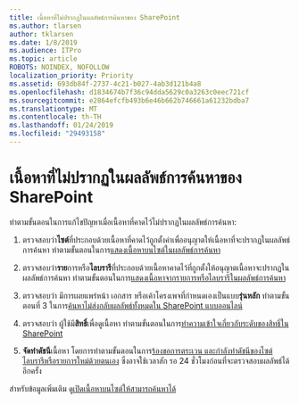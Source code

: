 ```yaml
---
title: เนื้อหาที่ไม่ปรากฏในผลลัพธ์การค้นหาของ SharePoint
ms.author: tlarsen
author: tklarsen
ms.date: 1/8/2019
ms.audience: ITPro
ms.topic: article
ROBOTS: NOINDEX, NOFOLLOW
localization_priority: Priority
ms.assetid: 693db84f-2737-4c21-b027-4ab3d121b4a8
ms.openlocfilehash: d1834674b7f36c94dda5629c0a3263c0eec721cf
ms.sourcegitcommit: e2864efcfb493b6e46b662b746661a61232bdba7
ms.translationtype: MT
ms.contentlocale: th-TH
ms.lasthandoff: 01/24/2019
ms.locfileid: "29493158"
---
```

# <a name="content-doesnt-appear-in-sharepoint-search-results"></a>เนื้อหาที่ไม่ปรากฏในผลลัพธ์การค้นหาของ SharePoint

ทำตามขั้นตอนในการแก้ไขปัญหาเมื่อเนื้อหาที่คาดไว้ไม่ปรากฏในผลลัพธ์การค้นหา:
  
1. ตรวจสอบว่า**ไซต์**ที่ประกอบด้วยเนื้อหาที่คาดไว้ถูกตั้งค่าเพื่ออนุญาตให้เนื้อหาที่จะปรากฏในผลลัพธ์การค้นหา ทำตามขั้นตอนในการ[แสดงเนื้อหาบนไซต์ในผลลัพธ์การค้นหา](https://docs.microsoft.com/en-us/sharepoint/make-site-content-searchable#show-content-on-a-site-in-search-results)
    
2. ตรวจสอบว่า**ราย**การหรือ**ไลบรารี**ที่ประกอบด้วยเนื้อหาคาดไว้ที่ถูกตั้งให้อนุญาตเนื้อหาจะปรากฏในผลลัพธ์การค้นหา ทำตามขั้นตอนในการ[แสดงเนื้อหาจากรายการหรือไลบรารีในผลลัพธ์การค้นหา](https://docs.microsoft.com/en-us/sharepoint/make-site-content-searchable#show-content-from-lists-or-libraries-in-search-results) 
    
3. ตรวจสอบว่า มีการเผยแพร่หน้า เอกสาร หรือเค้าโครงเพจที่กำหนดเองเป็นแบบ**รุ่นหลัก** ทำตามขั้นตอนที่ 3 ในการ[ค้นหาไม่ส่งกลับผลลัพธ์ทั้งหมดใน SharePoint แบบออนไลน์](https://go.microsoft.com/fwlink/?linkid=874525)
    
4. ตรวจสอบว่า ผู้ใช้มี**สิทธิ์**เพื่อดูเนื้อหา ทำตามขั้นตอนในการ[ทำความเข้าใจเกี่ยวกับระดับของสิทธิ์ใน SharePoint](https://go.microsoft.com/fwlink/?linkid=867071)
    
5. **จัดทำดัชนี**เนื้อหา โดยการทำตามขั้นตอนในการ[ร้องขอการตระเวน และกำลังทำดัชนีของไซต์ ไลบรารีหรือรายการใหม่ด้วยตนเอง](https://docs.microsoft.com/en-us/sharepoint/crawl-site-content) ซึ่งอาจใช้เวลาสัก รอ 24 ชั่วโมงก่อนที่จะตรวจสอบผลลัพธ์ได้อีกครั้ง
    
สำหรับข้อมูลเพิ่มเติม ดู[เปิดเนื้อหาบนไซต์ให้สามารถค้นหาได้](https://docs.microsoft.com/en-us/sharepoint/make-site-content-searchable) 
  

